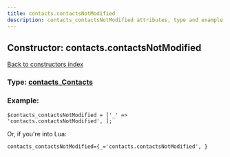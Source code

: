 ```yaml
---
title: contacts.contactsNotModified
description: contacts_contactsNotModified attributes, type and example
---
```

## Constructor: contacts.contactsNotModified  
[Back to constructors index](index.md)






### Type: [contacts\_Contacts](../types/contacts_Contacts.md)


### Example:

```
$contacts_contactsNotModified = ['_' => 'contacts.contactsNotModified', ];
```  

Or, if you're into Lua:  


```
contacts_contactsNotModified={_='contacts.contactsNotModified', }

```


